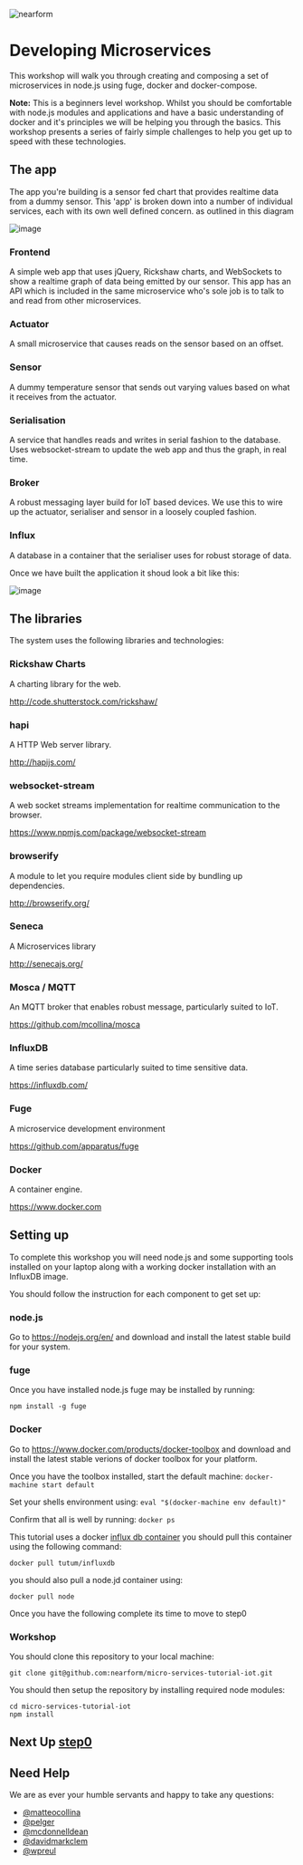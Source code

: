 ![nearform](https://rawgit.com/nearform/msworkshop/master/assets/banner.svg)

# Developing Microservices
This workshop will walk you through creating and composing a set of
microservices in node.js using fuge, docker and docker-compose.

__Note:__ This is a beginners level workshop. Whilst you should be comfortable
with node.js modules and applications and have a basic understanding of docker
and it's principles we will be helping you through the basics. This workshop presents a series of fairly simple challenges to help you get up to speed with these technologies.

## The app
The app you're building is a sensor fed chart that provides realtime
data from a dummy sensor. This 'app' is broken down into a number of
individual services, each with its own well defined concern. as outlined in this diagram

![image](./docs/target.png)

### Frontend
A simple web app that uses jQuery, Rickshaw charts, and WebSockets to show
a realtime graph of data being emitted by our sensor. This app has an API
which is included in the same microservice who's sole job is to talk to
and read from other microservices.

### Actuator
A small microservice that causes reads on the sensor based on an offset.

### Sensor
A dummy temperature sensor that sends out varying values based on what it
receives from the actuator.

### Serialisation
A service that handles reads and writes in serial fashion to the database. Uses
websocket-stream to update the web app and thus the graph, in real time.

### Broker
A robust messaging layer build for IoT based devices. We use this to wire up
the actuator, serialiser and sensor in a loosely coupled fashion.

### Influx
A database in a container that the serialiser uses for robust storage of data.

Once we have built the application it shoud look a bit like this:

![image](./docs/screen.png)

## The libraries

The system uses the following libraries and technologies:

### Rickshaw Charts
A charting library for the web.

http://code.shutterstock.com/rickshaw/

### hapi
A HTTP Web server library.

http://hapijs.com/

### websocket-stream
A web socket streams implementation for realtime communication to the browser.

https://www.npmjs.com/package/websocket-stream

### browserify
A module to let you require modules client side by bundling up dependencies.

http://browserify.org/

### Seneca
A Microservices library

http://senecajs.org/

### Mosca / MQTT
An MQTT broker that enables robust message, particularly suited to IoT.

https://github.com/mcollina/mosca

### InfluxDB
A time series database particularly suited to time sensitive data.

https://influxdb.com/

### Fuge
A microservice development environment

https://github.com/apparatus/fuge

### Docker
A container engine.

https://www.docker.com

## Setting up
To complete this workshop you will need node.js and some supporting tools installed on your laptop along with a working docker installation with an InfluxDB image.

You should follow the instruction for each component to get set up:

### node.js
Go to https://nodejs.org/en/ and download and install the latest stable build for your system.

### fuge
Once you have installed node.js fuge may be installed by running:
```
npm install -g fuge
```

### Docker
Go to https://www.docker.com/products/docker-toolbox and download and install the latest stable verions of docker toolbox for your platform.

Once you have the toolbox installed, start the default machine: `docker-machine start default`

Set your shells environment using: `eval "$(docker-machine env default)"`

Confirm that all is well by running: `docker ps`

This tutorial uses a docker [influx db container](https://hub.docker.com/r/tutum/influxdb/) you should pull this container using the following command:

```
docker pull tutum/influxdb
```

you should also pull a node.jd container using:

```
docker pull node
```

Once you have the following complete its time to move to step0

### Workshop
You should clone this repository to your local machine:

```
git clone git@github.com:nearform/micro-services-tutorial-iot.git
```

You should then setup the repository by installing required node modules:

```
cd micro-services-tutorial-iot
npm install
```

## Next Up [step0](./step0/README.md)

## Need Help
We are as ever your humble servants and happy to take any questions:

- [@matteocollina](https://twitter.com/matteocollina)
- [@pelger](https://twitter.com/pelger)
- [@mcdonnelldean](https://twitter.com/mcdonnelldean)
- [@davidmarkclem](https://twitter.com/davidmarkclem)
- [@wpreul](https://twitter.com/wpreul)

[Docker Cheat Sheet]: https://github.com/wsargent/docker-cheat-sheet
